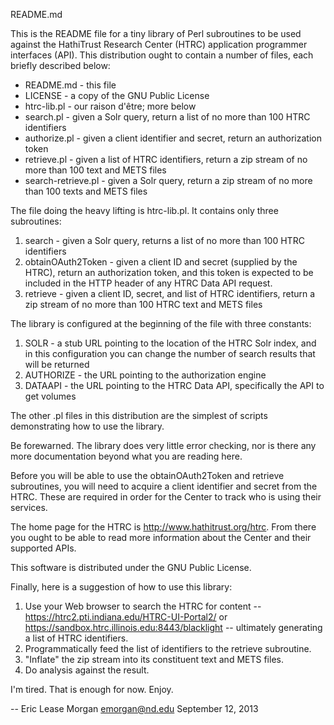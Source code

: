 

README.md

This is the README file for a tiny library of Perl subroutines to be
used against the HathiTrust Research Center (HTRC) application
programmer interfaces (API). This distribution ought to contain a number
of files, each briefly described below:

  * README.md - this file
  * LICENSE - a copy of the GNU Public License
  * htrc-lib.pl - our raison d'être; more below
  * search.pl - given a Solr query, return a list of no more than
    100 HTRC identifiers
  * authorize.pl - given a client identifier and secret, return an
    authorization token
  * retrieve.pl - given a list of HTRC identifiers, return a zip
    stream of no more than 100 text and METS files
  * search-retrieve.pl - given a Solr query, return a zip stream of
    no more than 100 texts and METS files

The file doing the heavy lifting is htrc-lib.pl. It contains only three
subroutines:

  1. search - given a Solr query, returns a list of no more than
     100 HTRC identifiers
  2. obtainOAuth2Token - given a client ID and secret (supplied by
     the HTRC), return an authorization token, and this token is
     expected to be included in the HTTP header of any HTRC Data API
     request.
  3. retrieve - given a client ID, secret, and list of HTRC
     identifiers, return a zip stream of no more than 100 HTRC text
     and METS files

The library is configured at the beginning of the file with three
constants:

  1. SOLR - a stub URL pointing to the location of the HTRC Solr
     index, and in this configuration you can change the number of
     search results that will be returned
  2. AUTHORIZE - the URL pointing to the authorization engine
  3. DATAAPI - the URL pointing to the HTRC Data API, specifically
     the API to get volumes

The other .pl files in this distribution are the simplest of scripts
demonstrating how to use the library.

Be forewarned. The library does very little error checking, nor is there
any more documentation beyond what you are reading here.

Before you will be able to use the obtainOAuth2Token and retrieve
subroutines, you will need to acquire a client identifier and secret
from the HTRC. These are required in order for the Center to track who
is using their services.

The home page for the HTRC is http://www.hathitrust.org/htrc. From there
you ought to be able to read more information about the Center and their
supported APIs.

This software is distributed under the GNU Public License.

Finally, here is a suggestion of how to use this library:

  1. Use your Web browser to search the HTRC for content --
     https://htrc2.pti.indiana.edu/HTRC-UI-Portal2/ or
     https://sandbox.htrc.illinois.edu:8443/blacklight -- ultimately
     generating a list of HTRC identifiers.
  2. Programmatically feed the list of identifiers to the retrieve
     subroutine.
  3. "Inflate" the zip stream into its constituent text and METS
     files.
  4. Do analysis against the result.

I'm tired. That is enough for now. Enjoy.

--
Eric Lease Morgan <emorgan@nd.edu>
September 12, 2013